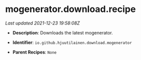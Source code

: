 # mogenerator.download.recipe

_Last updated 2021-12-23 19:58:08Z_

- **Description**: Downloads the latest mogenerator.

- **Identifier**: `io.github.hjuutilainen.download.mogenerator`

- **Parent Recipes**: `None`